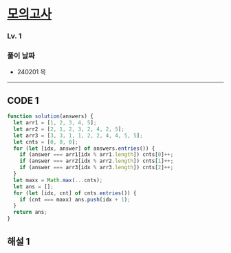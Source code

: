 # [모의고사](https://school.programmers.co.kr/learn/courses/30/lessons/42840)

### Lv. 1

### 풀이 날짜

- 240201 목

---

## CODE 1

```javascript
function solution(answers) {
  let arr1 = [1, 2, 3, 4, 5];
  let arr2 = [2, 1, 2, 3, 2, 4, 2, 5];
  let arr3 = [3, 3, 1, 1, 2, 2, 4, 4, 5, 5];
  let cnts = [0, 0, 0];
  for (let [idx, answer] of answers.entries()) {
    if (answer === arr1[idx % arr1.length]) cnts[0]++;
    if (answer === arr2[idx % arr2.length]) cnts[1]++;
    if (answer === arr3[idx % arr3.length]) cnts[2]++;
  }
  let maxx = Math.max(...cnts);
  let ans = [];
  for (let [idx, cnt] of cnts.entries()) {
    if (cnt === maxx) ans.push(idx + 1);
  }
  return ans;
}
```

## 해설 1
